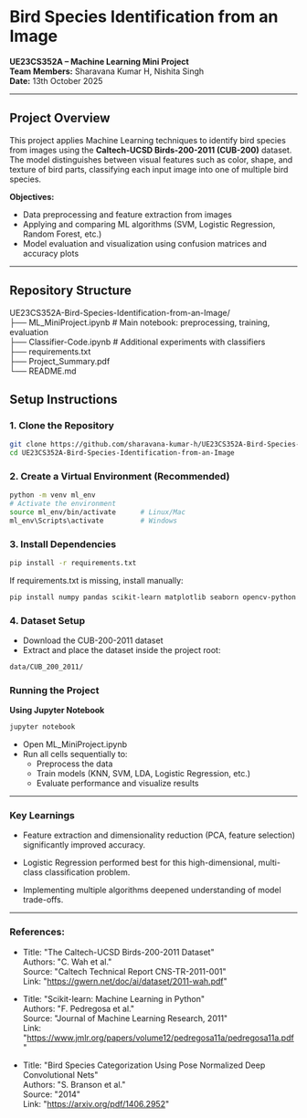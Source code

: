 # Bird Species Identification from an Image

**UE23CS352A – Machine Learning Mini Project**  
**Team Members:** Sharavana Kumar H, Nishita Singh  
**Date:** 13th October 2025  

---

## Project Overview

This project applies Machine Learning techniques to identify bird species from images using the **Caltech-UCSD Birds-200-2011 (CUB-200)** dataset.  
The model distinguishes between visual features such as color, shape, and texture of bird parts, classifying each input image into one of multiple bird species.

**Objectives:**

- Data preprocessing and feature extraction from images  
- Applying and comparing ML algorithms (SVM, Logistic Regression, Random Forest, etc.)  
- Model evaluation and visualization using confusion matrices and accuracy plots  

---

## Repository Structure
UE23CS352A-Bird-Species-Identification-from-an-Image/                                                                                                                                                             
├── ML_MiniProject.ipynb # Main notebook: preprocessing, training, evaluation                                                                                                                                     
├── Classifier-Code.ipynb # Additional experiments with classifiers                                                                                                                                               
├── requirements.txt                                                                                                                                                                                              
├── Project_Summary.pdf                                                                                                                                                                                           
└── README.md 

## Setup Instructions

### 1. Clone the Repository
```bash
git clone https://github.com/sharavana-kumar-h/UE23CS352A-Bird-Species-Identification-from-an-Image.git
cd UE23CS352A-Bird-Species-Identification-from-an-Image
```
### 2. Create a Virtual Environment (Recommended)
```bash
python -m venv ml_env
# Activate the environment
source ml_env/bin/activate      # Linux/Mac
ml_env\Scripts\activate         # Windows
```
### 3. Install Dependencies
```bash
pip install -r requirements.txt
```
If requirements.txt is missing, install manually:

```bash
pip install numpy pandas scikit-learn matplotlib seaborn opencv-python
```
### 4. Dataset Setup

- Download the CUB-200-2011 dataset
- Extract and place the dataset inside the project root:

```bash
data/CUB_200_2011/
```

### Running the Project
**Using Jupyter Notebook**
```bash
jupyter notebook
```
- Open ML_MiniProject.ipynb
- Run all cells sequentially to:
  - Preprocess the data
  - Train models (KNN, SVM, LDA, Logistic Regression, etc.)
  - Evaluate performance and visualize results

---

### Key Learnings

- Feature extraction and dimensionality reduction (PCA, feature selection) significantly improved accuracy.

- Logistic Regression performed best for this high-dimensional, multi-class classification problem.

- Implementing multiple algorithms deepened understanding of model trade-offs.

---

### References:
  - Title: "The Caltech-UCSD Birds-200-2011 Dataset"                                                                                                                                                             
    Authors: "C. Wah et al."                                                                                                                                                                                     
    Source: "Caltech Technical Report CNS-TR-2011-001"                                                                                                                                                           
    Link: "https://gwern.net/doc/ai/dataset/2011-wah.pdf"                                                                                                                                                        

  - Title: "Scikit-learn: Machine Learning in Python"                                                                                                                                                            
    Authors: "F. Pedregosa et al."                                                                                                                                                                               
    Source: "Journal of Machine Learning Research, 2011"                                                                                                                                                         
    Link: "https://www.jmlr.org/papers/volume12/pedregosa11a/pedregosa11a.pdf"                                                                                                                                                                                                                                                                                            

  - Title: "Bird Species Categorization Using Pose Normalized Deep Convolutional Nets"                                                                                                                           
    Authors: "S. Branson et al."                                                                                                                                                                                 
    Source: "2014"                                                                                                                                                                                               
    Link: "https://arxiv.org/pdf/1406.2952"                                                                                                                                                                      

